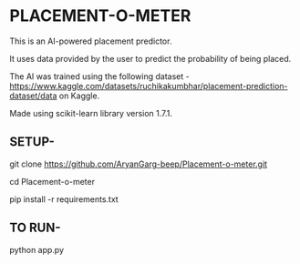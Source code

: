 # PLACEMENT-O-METER

This is an AI-powered placement predictor.

It uses data provided by the user to predict the probability of being placed. 

The AI was trained using the following dataset - https://www.kaggle.com/datasets/ruchikakumbhar/placement-prediction-dataset/data on Kaggle.

Made using scikit-learn library version 1.7.1.

## SETUP-
git clone https://github.com/AryanGarg-beep/Placement-o-meter.git

cd Placement-o-meter

pip install -r requirements.txt

## TO RUN-
python app.py
